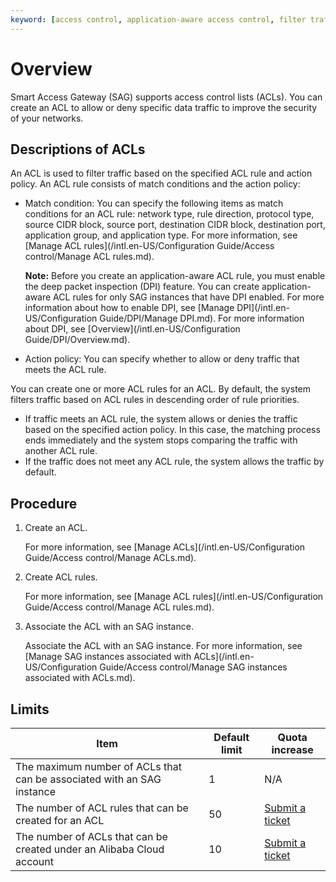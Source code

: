 ```yaml
---
keyword: [access control, application-aware access control, filter traffic]
---
```


# Overview

Smart Access Gateway \(SAG\) supports access control lists \(ACLs\). You can create an ACL to allow or deny specific data traffic to improve the security of your networks.

## Descriptions of ACLs

An ACL is used to filter traffic based on the specified ACL rule and action policy. An ACL rule consists of match conditions and the action policy:

-   Match condition: You can specify the following items as match conditions for an ACL rule: network type, rule direction, protocol type, source CIDR block, source port, destination CIDR block, destination port, application group, and application type. For more information, see [Manage ACL rules](/intl.en-US/Configuration Guide/Access control/Manage ACL rules.md).

    **Note:** Before you create an application-aware ACL rule, you must enable the deep packet inspection \(DPI\) feature. You can create application-aware ACL rules for only SAG instances that have DPI enabled. For more information about how to enable DPI, see [Manage DPI](/intl.en-US/Configuration Guide/DPI/Manage DPI.md). For more information about DPI, see [Overview](/intl.en-US/Configuration Guide/DPI/Overview.md).

-   Action policy: You can specify whether to allow or deny traffic that meets the ACL rule.

You can create one or more ACL rules for an ACL. By default, the system filters traffic based on ACL rules in descending order of rule priorities.

-   If traffic meets an ACL rule, the system allows or denies the traffic based on the specified action policy. In this case, the matching process ends immediately and the system stops comparing the traffic with another ACL rule.
-   If the traffic does not meet any ACL rule, the system allows the traffic by default.

## Procedure

1.  Create an ACL.

    For more information, see [Manage ACLs](/intl.en-US/Configuration Guide/Access control/Manage ACLs.md).

2.  Create ACL rules.

    For more information, see [Manage ACL rules](/intl.en-US/Configuration Guide/Access control/Manage ACL rules.md).

3.  Associate the ACL with an SAG instance.

    Associate the ACL with an SAG instance. For more information, see [Manage SAG instances associated with ACLs](/intl.en-US/Configuration Guide/Access control/Manage SAG instances associated with ACLs.md).


## Limits

|Item|Default limit|Quota increase|
|----|-------------|--------------|
|The maximum number of ACLs that can be associated with an SAG instance|1|N/A|
|The number of ACL rules that can be created for an ACL|50|[Submit a ticket](https://workorder-intl.console.aliyun.com/?spm=5176.15120809.nav-right.dticket.130266ebEB92in#/ticket/add/?productId=1308)|
|The number of ACLs that can be created under an Alibaba Cloud account|10|[Submit a ticket](https://workorder-intl.console.aliyun.com/?spm=5176.15120809.nav-right.dticket.130266ebEB92in#/ticket/add/?productId=1308)|


